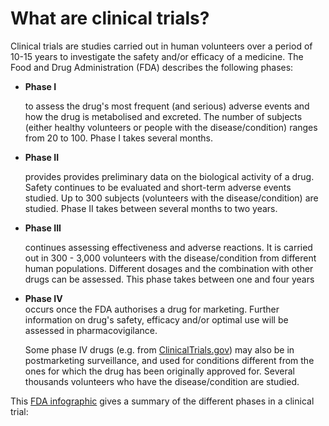 # What are clinical trials?

Clinical trials are studies carried out in human volunteers over a period of 10-15 years to investigate the safety and/or efficacy of a medicine. The Food and Drug Administration \(FDA\) describes the following phases:

* **Phase I**

  to assess the drug's most frequent \(and serious\) adverse events and how the drug is metabolised and excreted. The number of subjects \(either healthy volunteers or people with the disease/condition\) ranges from 20 to 100. Phase I takes several months.

* **Phase II**

  provides provides preliminary data on the biological activity of a drug. Safety continues to be evaluated and short-term adverse events studied. Up to 300 subjects \(volunteers with the disease/condition\) are studied. Phase II takes between several months to two years.

* **Phase III**

  continues assessing effectiveness and adverse reactions. It is carried out in 300 - 3,000 volunteers with the disease/condition from different human populations. Different dosages and the combination with other drugs can be assessed. This phase takes between one and four years

* **Phase IV**  
  occurs once the FDA authorises a drug for marketing. Further information on drug's safety, efficacy and/or optimal use will be assessed in pharmacovigilance.

  Some phase IV drugs \(e.g. from [ClinicalTrials.gov](https://clinicaltrials.gov/)\) may also be in postmarketing surveillance, and used for conditions different from the ones for which the drug has been originally approved for. Several thousands volunteers who have the disease/condition are studied.

This [FDA infographic](https://www.fda.gov/downloads/Drugs/ResourcesForYou/Consumers/UCM284393.pdf) gives a summary of the different phases in a clinical trial:

